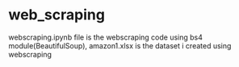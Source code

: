 # web_scraping
webscraping.ipynb file is the webscraping code using bs4 module(BeautifulSoup),
amazon1.xlsx is the dataset i created using webscraping

